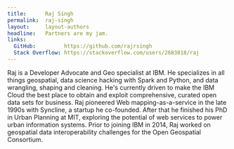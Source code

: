 ```yaml
---
title:      Raj Singh
permalink:  raj-singh
layout:     layout-authors
headline:   Partners are my jam.
links: 
  GitHub:         https://github.com/rajrsingh
  Stack Overflow: https://stackoverflow.com/users/2683818/raj
---
```


Raj is a Developer Advocate and Geo specialist at IBM. He specializes in all things geospatial, data science hacking with Spark and Python, and data wrangling, shaping and cleaning. He's currently driven to make the IBM Cloud the best place to obtain and exploit comprehensive, curated open data sets for business. Raj pioneered Web mapping-as-a-service in the late 1990s with Syncline, a startup he co-founded. After that he finished his PhD in Urban Planning at MIT, exploring the potential of web services to power urban information systems. Prior to joining IBM in 2014, Raj worked on geospatial data interoperability challenges for the Open Geospatial Consortium.